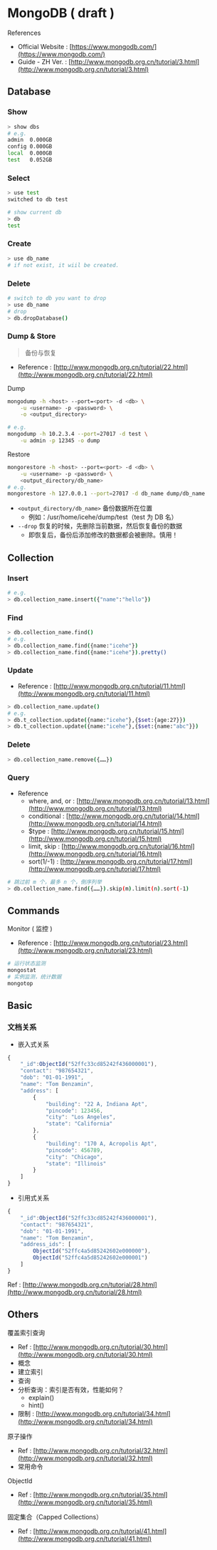 # MongoDB \( draft \)

References

* Official Website : [https://www.mongodb.com/](https://www.mongodb.com/)
* Guide - ZH Ver. : [http://www.mongodb.org.cn/tutorial/3.html](http://www.mongodb.org.cn/tutorial/3.html)

## Database

### Show

```bash
> show dbs
# e.g.
admin  0.000GB
config 0.000GB
local  0.000GB
test   0.052GB
```

### Select

```bash
> use test
switched to db test

# show current db
> db
test
```

### Create

```bash
> use db_name
# if not exist, it wiil be created.
```

### Delete

```bash
# switch to db you want to drop
> use db_name
# drop
> db.dropDatabase()
```

### Dump & Store

> 备份与恢复

* Reference : [http://www.mongodb.org.cn/tutorial/22.html](http://www.mongodb.org.cn/tutorial/22.html)

Dump

```bash
mongodump -h <host> --port=<port> -d <db> \
    -u <username> -p <password> \
    -o <output_directory>

# e.g.
mongodump -h 10.2.3.4 --port=27017 -d test \
    -u admin -p 12345 -o dump
```

Restore

```bash
mongorestore -h <host> --port=<port> -d <db> \
    -u <username> -p <password> \
    <output_directory/db_name>
# e.g.
mongorestore -h 127.0.0.1 --port=27017 -d db_name dump/db_name
```

* `<output_directory/db_name>` 备份数据所在位置
  * 例如：/usr/home/icehe/dump/test（test 为 DB 名）
* `--drop` 恢复的时候，先删除当前数据，然后恢复备份的数据
  * 即恢复后，备份后添加修改的数据都会被删除。慎用！

## Collection

### Insert

```bash
# e.g.
> db.collection_name.insert({"name":"hello"})
```

### Find

```bash
> db.collection_name.find()
# e.g.
> db.collection_name.find({name:"icehe"})
> db.collection_name.find({name:"icehe"}).pretty()
```

### Update

* Reference : [http://www.mongodb.org.cn/tutorial/11.html](http://www.mongodb.org.cn/tutorial/11.html)

```bash
> db.collection_name.update()
# e.g.
> db.t_collection.update({name:"icehe"},{$set:{age:27}})
> db.t_collection.update({name:"icehe"},{$set:{name:"abc"}})
```

### Delete

```bash
> db.collection_name.remove({……})
```

### Query

* Reference
  * where, and, or : [http://www.mongodb.org.cn/tutorial/13.html](http://www.mongodb.org.cn/tutorial/13.html)
  * conditional : [http://www.mongodb.org.cn/tutorial/14.html](http://www.mongodb.org.cn/tutorial/14.html)
  * $type : [http://www.mongodb.org.cn/tutorial/15.html](http://www.mongodb.org.cn/tutorial/15.html)
  * limit, skip : [http://www.mongodb.org.cn/tutorial/16.html](http://www.mongodb.org.cn/tutorial/16.html)
  * sort\(1/-1\) : [http://www.mongodb.org.cn/tutorial/17.html](http://www.mongodb.org.cn/tutorial/17.html)

```bash
# 跳过前 m 个，最多 n 个，倒序列举
> db.collection_name.find({……}).skip(m).limit(n).sort(-1)
```

## Commands

Monitor \( 监控 \)

* Reference : [http://www.mongodb.org.cn/tutorial/23.html](http://www.mongodb.org.cn/tutorial/23.html)

```bash
# 运行状态监测
mongostat
# 实例监测，统计数据
mongotop
```

## Basic

### 文档关系

* 嵌入式关系

```javascript
{
    "_id":ObjectId("52ffc33cd85242f436000001"),
    "contact": "987654321",
    "dob": "01-01-1991",
    "name": "Tom Benzamin",
    "address": [
        {
            "building": "22 A, Indiana Apt",
            "pincode": 123456,
            "city": "Los Angeles",
            "state": "California"
        },
        {
            "building": "170 A, Acropolis Apt",
            "pincode": 456789,
            "city": "Chicago",
            "state": "Illinois"
        }
    ]
}
```

* 引用式关系

```javascript
{
    "_id":ObjectId("52ffc33cd85242f436000001"),
    "contact": "987654321",
    "dob": "01-01-1991",
    "name": "Tom Benzamin",
    "address_ids": [
        ObjectId("52ffc4a5d85242602e000000"),
        ObjectId("52ffc4a5d85242602e000001")
    ]
}
```

Ref : [http://www.mongodb.org.cn/tutorial/28.html](http://www.mongodb.org.cn/tutorial/28.html)

## Others

覆盖索引查询

* Ref : [http://www.mongodb.org.cn/tutorial/30.html](http://www.mongodb.org.cn/tutorial/30.html)
* 概念
* 建立索引
* 查询
* 分析查询：索引是否有效，性能如何？
  * explain\(\)
  * hint\(\)
* 限制 : [http://www.mongodb.org.cn/tutorial/34.html](http://www.mongodb.org.cn/tutorial/34.html)

原子操作

* Ref : [http://www.mongodb.org.cn/tutorial/32.html](http://www.mongodb.org.cn/tutorial/32.html)
* 常用命令

ObjectId

* Ref : [http://www.mongodb.org.cn/tutorial/35.html](http://www.mongodb.org.cn/tutorial/35.html)

固定集合（Capped Collections）

* Ref : [http://www.mongodb.org.cn/tutorial/41.html](http://www.mongodb.org.cn/tutorial/41.html)

